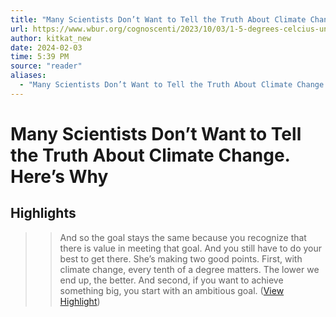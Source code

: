 ```yaml
---
title: "Many Scientists Don’t Want to Tell the Truth About Climate Change. Here’s Why"
url: https://www.wbur.org/cognoscenti/2023/10/03/1-5-degrees-celcius-un-climate-change-report-barbara-moran
author: kitkat_new
date: 2024-02-03
time: 5:39 PM
source: "reader"
aliases:
  - "Many Scientists Don’t Want to Tell the Truth About Climate Change. Here’s Why"
---
```

# Many Scientists Don’t Want to Tell the Truth About Climate Change. Here’s Why

## Highlights
> > And so the goal stays the same because you recognize that there is value in meeting that goal. And you still have to do your best to get there.
> She’s making two good points. First, with climate change, every tenth of a degree matters. The lower we end up, the better. And second, if you want to achieve something big, you start with an ambitious goal. ([View Highlight](https://read.readwise.io/read/01hby7hqdtsxjbe9e9abytc8ye))

